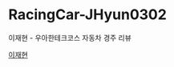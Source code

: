 # RacingCar-JHyun0302
이재현 - 우아한테크코스 자동차 경주 리뷰

[이재현](https://github.com/woowacourse-precourse/java-racingcar-6/pull/2385)
